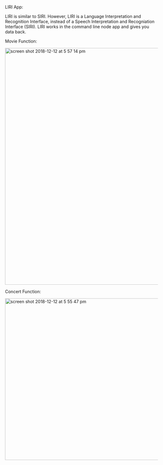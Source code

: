 LIRI App: 

LIRI is similar to SIRI. However, LIRI is a Language Interpretation and Recognition Interface, instead of a Speech Interpretation and Recogniation Interface (SIRI). LIRI works in the command line node app and gives you data back.

Movie Function: 

<img width="782" alt="screen shot 2018-12-12 at 5 57 14 pm" src="https://user-images.githubusercontent.com/43193434/49908707-0ed17880-fe39-11e8-95c3-0176f5ca716b.png">

Concert Function: 

<img width="534" alt="screen shot 2018-12-12 at 5 55 47 pm" src="https://user-images.githubusercontent.com/43193434/49908753-31fc2800-fe39-11e8-8446-5aaa1d238a16.png">
